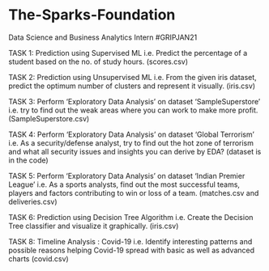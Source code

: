 # The-Sparks-Foundation

Data Science and Business Analytics Intern #GRIPJAN21

TASK 1: Prediction using Supervised ML
i.e. Predict the percentage of a student based on the no. of study hours. (scores.csv)

TASK 2: Prediction using Unsupervised ML
i.e. From the given iris dataset, predict the optimum number of clusters and represent it visually. (iris.csv)

TASK 3: Perform ‘Exploratory Data Analysis’ on dataset ‘SampleSuperstore’
i.e. try to find out the weak areas where you can work to make more profit. (SampleSuperstore.csv)

TASK 4: Perform ‘Exploratory Data Analysis’ on dataset ‘Global Terrorism’
i.e. As a security/defense analyst, try to find out the hot zone of terrorism and what all security issues and insights you can derive by EDA? (dataset is in the code)

TASK 5: Perform ‘Exploratory Data Analysis’ on dataset ‘Indian Premier League’
i.e. As a sports analysts, find out the most successful teams, players and factors contributing to win or loss of a team. (matches.csv and deliveries.csv)

TASK 6: Prediction using Decision Tree Algorithm
i.e. Create the Decision Tree classifier and visualize it graphically. (iris.csv)

TASK 8: Timeline Analysis : Covid-19
i.e. Identify interesting patterns and possible reasons helping Covid-19 spread with basic as well as advanced charts (covid.csv)
